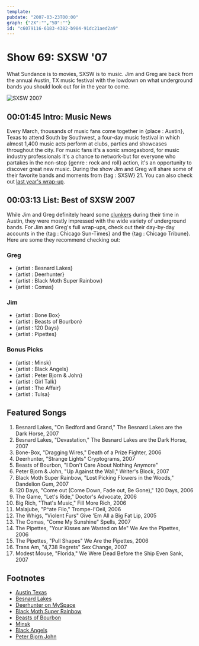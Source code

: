 ```yaml
---
template: 
pubdate: "2007-03-23T00:00"
graph: {"2X":"","5D":""}
id: "c6079116-6183-4382-b984-91dc21aed2a9"
---
```






# Show 69: SXSW '07

What Sundance is to movies, SXSW is to music. Jim and Greg are back from the annual Austin, TX music festival with the lowdown on what underground bands you should look out for in the year to come.

![SXSW 2007](https://static.soundopinions.org/images/sxsw07/1.jpg)



## 00:01:45 Intro: Music News

Every March, thousands of music fans come together in {place : Austin}, Texas to attend South by Southwest, a four-day music festival in which almost 1,400 music acts perform at clubs, parties and showcases throughout the city. For music fans it's a sonic smorgasbord, for music industry professionals it's a chance to network-but for everyone who partakes in the non-stop {genre : rock and roll} action, it's an opportunity to discover great new music. During the show Jim and Greg will share some of their favorite bands and moments from {tag : SXSW} 21. You can also check out [last year's wrap-up](show/18/).



## 00:03:13 List: Best of SXSW 2007

While Jim and Greg definitely heard some [clunkers](http://www.myspace.com/rachelintheattic) during their time in Austin, they were mostly impressed with the wide variety of underground bands. For Jim and Greg's full wrap-ups, check out their day-by-day accounts in the {tag : Chicago Sun-Times} and the {tag : Chicago Tribune}. Here are some they recommend checking out:


### Greg

- {artist : Besnard Lakes}
- {artist : Deerhunter}
- {artist : Black Moth Super Rainbow}
- {artist : Comas}


### Jim

- {artist : Bone Box}
- {artist : Beasts of Bourbon}
- {artist : 120 Days}
- {artist : Pipettes}


### Bonus Picks

- {artist : Minsk}
- {artist : Black Angels}
- {artist : Peter Bjorn & John}
- {artist : Girl Talk}
- {artist : The Affair}
- {artist : Tulsa}



## Featured Songs

1. Besnard Lakes, "On Bedford and Grand," The Besnard Lakes are the Dark Horse, 2007
2. Besnard Lakes, "Devastation," The Besnard Lakes are the Dark Horse, 2007
3. Bone-Box, "Dragging Wires," Death of a Prize Fighter, 2006
4. Deerhunter, "Strange Lights" Cryptograms, 2007
5. Beasts of Bourbon, "I Don't Care About Nothing Anymore"
6. Peter Bjorn & John, "Up Against the Wall," Writer's Block, 2007
7. Black Moth Super Rainbow, "Lost Picking Flowers in the Woods," Dandelion Gum, 2007
8. 120 Days, "Come out (Come Down, Fade out, Be Gone)," 120 Days, 2006
9. The Game, "Let's Ride," Doctor's Advocate, 2006
10. Big Rich, "That's Music," Fill More Rich, 2006
11. Malajube, "P^ate Filo," Trompe-l'Oeil, 2006
12. The Whigs, "Violent Furs" Give 'Em All a Big Fat Lip, 2005
13. The Comas, "Come My Sunshine" Spells, 2007
14. The Pipettes, "Your Kisses are Wasted on Me" We Are the Pipettes, 2006
15. The Pipettes, "Pull Shapes" We Are the Pipettes, 2006
16. Trans Am, "4,738 Regrets" Sex Change, 2007
17. Modest Mouse, "Florida," We Were Dead Before the Ship Even Sank, 2007



## Footnotes

- [Austin Texas](http://www.austintexas.org/)
- [Besnard Lakes](http://www.thebesnardlakes.com/)
- [Deerhunter on MySpace](http://www.myspace.com/deerhunter)
- [Black Moth Super Rainbow](http://www.blackmothsuperrainbow.com/)
- [Beasts of Bourbon](http://en.wikipedia.org/wiki/Beasts_of_Bourbon)
- [Minsk](http://www.thesoundofminsk.com/)
- [Black Angels](http://www.theblackangels.com/)
- [Peter Bjorn  John](http://www.peterbjornandjohn.com/)